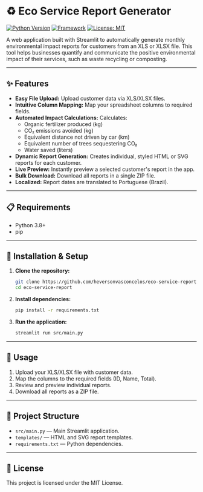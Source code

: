 # ♻️ Eco Service Report Generator

[![Python Version](https://img.shields.io/badge/python-3.8+-blue.svg)](https://www.python.org/downloads/)
[![Framework](https://img.shields.io/badge/Framework-Streamlit-red)](https://streamlit.io)
[![License: MIT](https://img.shields.io/badge/License-MIT-yellow.svg)](https://opensource.org/licenses/MIT)

A web application built with Streamlit to automatically generate monthly environmental impact reports for customers from an XLS or XLSX file. This tool helps businesses quantify and communicate the positive environmental impact of their services, such as waste recycling or composting.

---

## ✨ Features

- **Easy File Upload:** Upload customer data via XLS/XLSX files.
- **Intuitive Column Mapping:** Map your spreadsheet columns to required fields.
- **Automated Impact Calculations:** Calculates:
  - Organic fertilizer produced (kg)
  - CO₂ emissions avoided (kg)
  - Equivalent distance not driven by car (km)
  - Equivalent number of trees sequestering CO₂
  - Water saved (liters)
- **Dynamic Report Generation:** Creates individual, styled HTML or SVG reports for each customer.
- **Live Preview:** Instantly preview a selected customer's report in the app.
- **Bulk Download:** Download all reports in a single ZIP file.
- **Localized:** Report dates are translated to Portuguese (Brazil).

---

## 📋 Requirements

- Python 3.8+
- pip

---

## 🚀 Installation & Setup

1. **Clone the repository:**
   ```bash
   git clone https://github.com/heversonvasconcelos/eco-service-report.git
   cd eco-service-report
   ```

2. **Install dependencies:**
   ```bash
   pip install -r requirements.txt
   ```

3. **Run the application:**
   ```bash
   streamlit run src/main.py
   ```

---

## 📝 Usage

1. Upload your XLS/XLSX file with customer data.
2. Map the columns to the required fields (ID, Name, Total).
3. Review and preview individual reports.
4. Download all reports as a ZIP file.

---

## 📁 Project Structure

- `src/main.py` — Main Streamlit application.
- `templates/` — HTML and SVG report templates.
- `requirements.txt` — Python dependencies.

---

## 📄 License

This project is licensed under the MIT License.